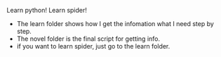 Learn python!
Learn spider!

* The learn folder shows how I get the infomation what I need step by step.
* The novel folder is the final script for getting info.
* if you want to learn spider, just go to the learn folder.